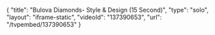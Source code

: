 {
    "title": "Bulova Diamonds- Style & Design (15 Second)",
    "type": "solo",
    "layout": "iframe-static",
    "videoId": "137390653",
    "url": "\/tvpembed\/137390653"
}